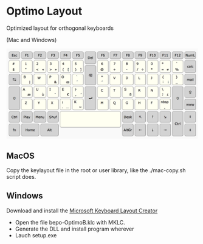 # Optimo Layout

Optimized layout for orthogonal keyboards

(Mac and Windows)

![Image](bepo-Optimo.png)

## MacOS

Copy the keylayout file in the root or user library, like the ./mac-copy.sh
script does.

## Windows

Download and install the [Microsoft Keyboard Layout
Creator](https://msdn.microsoft.com/en-us/globalization/keyboardlayouts)

* Open the file bepo-OptimoB.klc with MKLC.
* Generate the DLL and install program wherever
* Lauch setup.exe

